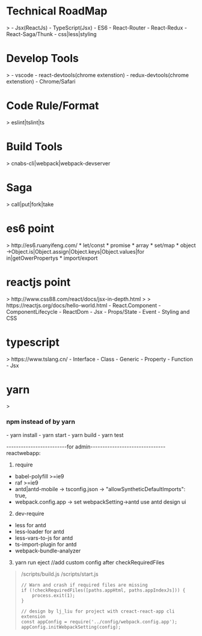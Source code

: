 <h1>Technical RoadMap</h1>
> 
- Jsx(ReactJs)
- TypeScript(Jsx)
- ES6
- React-Router
- React-Redux
- React-Saga/Thunk
- css|less|styling
    
<h1>Develop Tools</h1> 
>
- vscode
- react-devtools(chrome extenstion)
- redux-devtools(chrome extenstion)
- Chrome/Safari

<h1>Code Rule/Format</h1>
> eslint|tslint|ts

<h1>Build Tools</h1>
> cnabs-cli|webpack|webpack-devserver

<h1>Saga</h1>
> call|put|fork|take 

<h1>es6 point</h1>
> http://es6.ruanyifeng.com/
* let/const
* promise
* array
* set/map
* object ->Object.is|Object.assign|Object.keys|Object.values|for in|getOwerPropertys
* import/export


<h1>reactjs point</h1>
> http://www.css88.com/react/docs/jsx-in-depth.html
>
> https://reactjs.org/docs/hello-world.html
- React.Component
- ComponentLifecycle
- ReactDom
- Jsx
- Props/State
- Event
- Styling and CSS

<h1>typescript</h1>
>  https://www.tslang.cn/
- Interface
- Class
- Generic
- Property
- Function
- Jsx 

<h1>yarn</h1>
> <h3>npm instead of by yarn</h3>
- yarn install
- yarn start
- yarn build
- yarn test

-------------------------for admin------------------------------- 
reactwebapp:
1. require
-  babel-polyfill    >=ie9
-  raf               >=ie9
-  antd|antd-mobile -> tsconfig.json -> "allowSyntheticDefaultImports": true, 
-  webpack.config.app -> set webpackSetting->antd use antd design ui
    
2. dev-require
- less              for antd
- less-loader       for antd
- less-vars-to-js   for antd
- ts-import-plugin  for antd
- webpack-bundle-analyzer
    


3. yarn run eject   //add custom config after checkRequiredFiles
<blockquote>
    /scripts/build.js
    /scripts/start.js

    // Warn and crash if required files are missing
    if (!checkRequiredFiles([paths.appHtml, paths.appIndexJs])) {
        process.exit(1);
    }

    // design by lj_liu for project with creact-react-app cli extension  
    const appConfig = require('../config/webpack.config.app');
    appConfig.initWebpackSetting(config); 
</blockquote>
    
  
    
    
